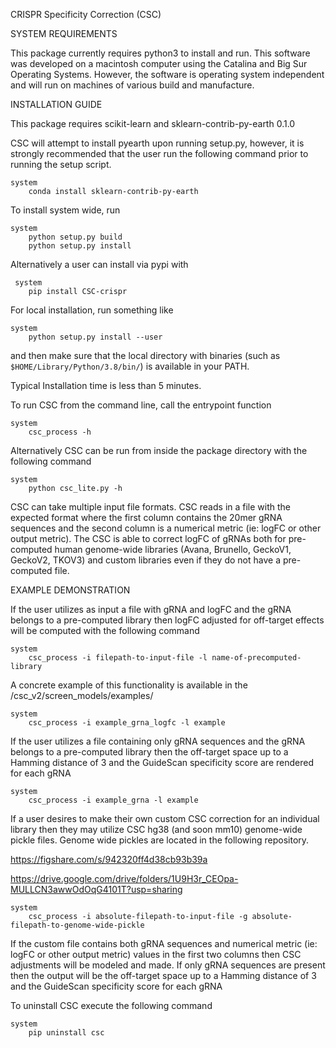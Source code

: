 CRISPR Specificity Correction (CSC)

SYSTEM REQUIREMENTS

This package currently requires python3 to install and run. This software was developed on a macintosh computer using the Catalina and Big Sur Operating Systems. However, the software is operating system independent and will run on machines of various build and manufacture.

INSTALLATION GUIDE

This package requires scikit-learn and sklearn-contrib-py-earth 0.1.0

CSC will attempt to install pyearth upon running setup.py, however, it is strongly recommended that the user run the following command prior to running the setup script.
    
    system
        conda install sklearn-contrib-py-earth

To install system wide, run 

    system
        python setup.py build
        python setup.py install

Alternatively a user can install via pypi with

     system
        pip install CSC-crispr
        
For local installation, run something like

    system
        python setup.py install --user

and then make sure that the local directory with binaries (such as `$HOME/Library/Python/3.8/bin/`) is available in your PATH.

Typical Installation time is less than 5 minutes.

To run CSC from the command line, call the entrypoint function

    system
        csc_process -h

Alternatively CSC can be run from inside the package directory with the following command

    system
        python csc_lite.py -h

CSC can take multiple input file formats. CSC reads in a file with the expected format where the first column contains the 20mer gRNA sequences and the second column is a numerical metric (ie: logFC or other output metric). The CSC is able to correct logFC of gRNAs both for pre-computed human genome-wide libraries (Avana, Brunello, GeckoV1, GeckoV2, TKOV3) and custom libraries even if they do not have a pre-computed file. 

EXAMPLE DEMONSTRATION

If the user utilizes as input a file with gRNA and logFC and the gRNA belongs to a pre-computed library then logFC adjusted for off-target effects will be computed with the following command

    system
        csc_process -i filepath-to-input-file -l name-of-precomputed-library

A concrete example of this functionality is available in the /csc_v2/screen_models/examples/

    system
        csc_process -i example_grna_logfc -l example

If the user utilizes a file containing only gRNA sequences and the gRNA belongs to a pre-computed library then the off-target space up to a Hamming distance of 3 and the GuideScan specificity score are rendered for each gRNA

    system
        csc_process -i example_grna -l example

If a user desires to make their own custom CSC correction for an individual library then they may utilize CSC hg38 (and soon mm10) genome-wide pickle files. Genome wide pickles are located in the following repository.

https://figshare.com/s/942320ff4d38cb93b39a

https://drive.google.com/drive/folders/1U9H3r_CEOpa-MULLCN3awwOdOqG4101T?usp=sharing

    system
        csc_process -i absolute-filepath-to-input-file -g absolute-filepath-to-genome-wide-pickle

If the custom file contains both gRNA sequences and numerical metric (ie: logFC or other output metric) values in the first two columns then CSC adjustments will be modeled and made. If only gRNA sequences are present then the output will be the off-target space up to a Hamming distance of 3 and the GuideScan specificity score for each gRNA

To uninstall CSC execute the following command
   
    system
        pip uninstall csc
